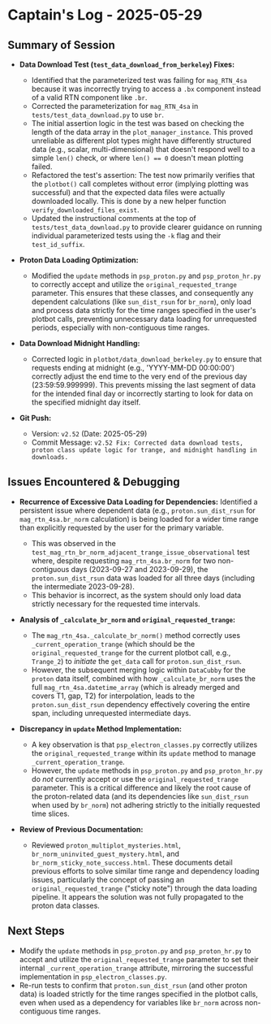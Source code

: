# Captain's Log - 2025-05-29

## Summary of Session

- **Data Download Test (`test_data_download_from_berkeley`) Fixes:**
    - Identified that the parameterized test was failing for `mag_RTN_4sa` because it was incorrectly trying to access a `.bx` component instead of a valid RTN component like `.br`.
    - Corrected the parameterization for `mag_RTN_4sa` in `tests/test_data_download.py` to use `br`.
    - The initial assertion logic in the test was based on checking the length of the data array in the `plot_manager_instance`. This proved unreliable as different plot types might have differently structured data (e.g., scalar, multi-dimensional) that doesn't respond well to a simple `len()` check, or where `len() == 0` doesn't mean plotting failed.
    - Refactored the test's assertion: The test now primarily verifies that the `plotbot()` call completes without error (implying plotting was successful) and that the expected data files were actually downloaded locally. This is done by a new helper function `verify_downloaded_files_exist`.
    - Updated the instructional comments at the top of `tests/test_data_download.py` to provide clearer guidance on running individual parameterized tests using the `-k` flag and their `test_id_suffix`.

- **Proton Data Loading Optimization:**
    - Modified the `update` methods in `psp_proton.py` and `psp_proton_hr.py` to correctly accept and utilize the `original_requested_trange` parameter. This ensures that these classes, and consequently any dependent calculations (like `sun_dist_rsun` for `br_norm`), only load and process data strictly for the time ranges specified in the user's plotbot calls, preventing unnecessary data loading for unrequested periods, especially with non-contiguous time ranges.

- **Data Download Midnight Handling:**
    - Corrected logic in `plotbot/data_download_berkeley.py` to ensure that requests ending at midnight (e.g., 'YYYY-MM-DD 00:00:00') correctly adjust the end time to the very end of the previous day (23:59:59.999999). This prevents missing the last segment of data for the intended final day or incorrectly starting to look for data on the specified midnight day itself.

- **Git Push:**
    - Version: `v2.52` (Date: 2025-05-29)
    - Commit Message: `v2.52 Fix: Corrected data download tests, proton class update logic for trange, and midnight handling in downloads.`

## Issues Encountered & Debugging

- **Recurrence of Excessive Data Loading for Dependencies:** Identified a persistent issue where dependent data (e.g., `proton.sun_dist_rsun` for `mag_rtn_4sa.br_norm` calculation) is being loaded for a wider time range than explicitly requested by the user for the primary variable. 
    - This was observed in the `test_mag_rtn_br_norm_adjacent_trange_issue_observational` test where, despite requesting `mag_rtn_4sa.br_norm` for two non-contiguous days (2023-09-27 and 2023-09-29), the `proton.sun_dist_rsun` data was loaded for all three days (including the intermediate 2023-09-28).
    - This behavior is incorrect, as the system should only load data strictly necessary for the requested time intervals.

- **Analysis of `_calculate_br_norm` and `original_requested_trange`:**
    - The `mag_rtn_4sa._calculate_br_norm()` method correctly uses `_current_operation_trange` (which should be the `original_requested_trange` for the current plotbot call, e.g., `Trange_2`) to *initiate* the `get_data` call for `proton.sun_dist_rsun`.
    - However, the subsequent merging logic within `DataCubby` for the `proton` data itself, combined with how `_calculate_br_norm` uses the full `mag_rtn_4sa.datetime_array` (which is already merged and covers T1, gap, T2) for interpolation, leads to the `proton.sun_dist_rsun` dependency effectively covering the entire span, including unrequested intermediate days.

- **Discrepancy in `update` Method Implementation:**
    - A key observation is that `psp_electron_classes.py` correctly utilizes the `original_requested_trange` within its `update` method to manage `_current_operation_trange`.
    - However, the `update` methods in `psp_proton.py` and `psp_proton_hr.py` do *not* currently accept or use the `original_requested_trange` parameter. This is a critical difference and likely the root cause of the proton-related data (and its dependencies like `sun_dist_rsun` when used by `br_norm`) not adhering strictly to the initially requested time slices.

- **Review of Previous Documentation:**
    - Reviewed `proton_multiplot_mysteries.html`, `br_norm_uninvited_guest_mystery.html`, and `br_norm_sticky_note_success.html`. These documents detail previous efforts to solve similar time range and dependency loading issues, particularly the concept of passing an `original_requested_trange` ("sticky note") through the data loading pipeline. It appears the solution was not fully propagated to the proton data classes.

## Next Steps

- Modify the `update` methods in `psp_proton.py` and `psp_proton_hr.py` to accept and utilize the `original_requested_trange` parameter to set their internal `_current_operation_trange` attribute, mirroring the successful implementation in `psp_electron_classes.py`.
- Re-run tests to confirm that `proton.sun_dist_rsun` (and other proton data) is loaded strictly for the time ranges specified in the plotbot calls, even when used as a dependency for variables like `br_norm` across non-contiguous time ranges. 